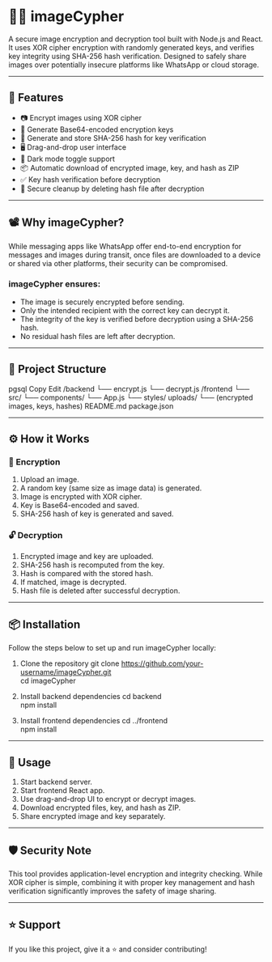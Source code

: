 # 📸🔐 imageCypher

A secure image encryption and decryption tool built with Node.js and React. It uses XOR cipher encryption with randomly generated keys, and verifies key integrity using SHA-256 hash verification. Designed to safely share images over potentially insecure platforms like WhatsApp or cloud storage.

---

## 📌 Features

- 📷 Encrypt images using XOR cipher  
- 🔑 Generate Base64-encoded encryption keys  
- 📝 Generate and store SHA-256 hash for key verification  
- 🖥️ Drag-and-drop user interface  
- 🌙 Dark mode toggle support  
- 📦 Automatic download of encrypted image, key, and hash as ZIP  
- ✅ Key hash verification before decryption  
- 🧹 Secure cleanup by deleting hash file after decryption  

---

## 📽️ Why imageCypher?

While messaging apps like WhatsApp offer end-to-end encryption for messages and images during transit, once files are downloaded to a device or shared via other platforms, their security can be compromised.

### imageCypher ensures:

- The image is securely encrypted before sending.  
- Only the intended recipient with the correct key can decrypt it.  
- The integrity of the key is verified before decryption using a SHA-256 hash.  
- No residual hash files are left after decryption.  

---

## 📂 Project Structure

pgsql Copy Edit /backend └── encrypt.js └── decrypt.js /frontend └── src/ └── components/ └── App.js └── styles/ uploads/ └── (encrypted images, keys, hashes) README.md package.json


---

## ⚙️ How it Works

### 🔐 Encryption

1. Upload an image.  
2. A random key (same size as image data) is generated.  
3. Image is encrypted with XOR cipher.  
4. Key is Base64-encoded and saved.  
5. SHA-256 hash of key is generated and saved.  

### 🔓 Decryption

1. Encrypted image and key are uploaded.  
2. SHA-256 hash is recomputed from the key.  
3. Hash is compared with the stored hash.  
4. If matched, image is decrypted.  
5. Hash file is deleted after successful decryption.  

---

## 📦 Installation

Follow the steps below to set up and run imageCypher locally:

1. Clone the repository
   git clone https://github.com/your-username/imageCypher.git  
   cd imageCypher

2. Install backend dependencies
   cd backend  
   npm install
   
3. Install frontend dependencies
   cd ../frontend  
   npm install

---

## 🚀 Usage

1. Start backend server.  
2. Start frontend React app.  
3. Use drag-and-drop UI to encrypt or decrypt images.  
4. Download encrypted files, key, and hash as ZIP.  
5. Share encrypted image and key separately.  

---

## 🛡️ Security Note

This tool provides application-level encryption and integrity checking. While XOR cipher is simple, combining it with proper key management and hash verification significantly improves the safety of image sharing.

---

## ⭐️ Support

If you like this project, give it a ⭐️ and consider contributing!
